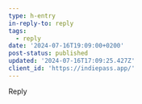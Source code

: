 ```yaml
---
type: h-entry
in-reply-to: reply
tags:
  - reply
date: '2024-07-16T19:09:00+0200'
post-status: published
updated: '2024-07-16T17:09:25.427Z'
client_id: 'https://indiepass.app/'
---
```

Reply
